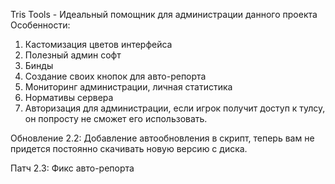 Tris Tools - Идеальный помощник для администрации данного проекта
Особенности:
1. Кастомизация цветов интерфейса
2. Полезный админ софт
3. Бинды
4. Создание своих кнопок для авто-репорта
5. Мониторинг администрации, личная статистика
6. Нормативы сервера
7. Авторизация для администрации, если игрок получит доступ к тулсу, он попросту не сможет его использовать.

Обновление 2.2:
Добавление автообновления в скрипт, теперь вам не придется постоянно скачивать новую версию с диска.

Патч 2.3:
Фикс авто-репорта
